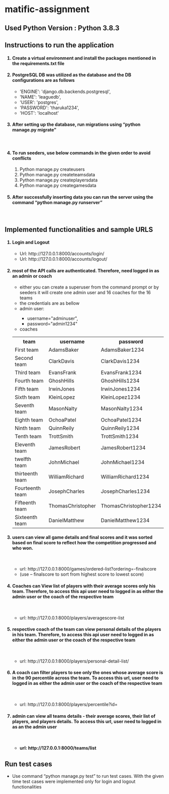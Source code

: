 <h1>matific-assignment</h1>
<h2>Used Python Version : Python 3.8.3</h2>
<h2>Instructions to run the application</h2>
<ol>
<h4><li>Create a virtual environment and install the packages mentioned in the requirements.txt file</li></h4>
<h4><li>PostgreSQL DB was utilized as the database and the DB configurations are as follows</li></h4>
  <ul>
            <li>'ENGINE': 'django.db.backends.postgresql',</li>
            <li>'NAME': 'leaguedb',</li>
            <li>'USER': 'postgres',</li>
            <li>'PASSWORD': 'tharuka1234',</li>
            <li>'HOST': 'localhost'</li>
  </ul>
<h4><li>After setting up the database, run migrations using  “python manage.py migrate”</li></h4><br/>
<h4><li>To run seeders, use below commands in the given order to avoid conflicts</li></h4>
  <ol>
          <li>Python manage.py createusers</li>
          <li>Python manage.py createteamsdata</li>
          <li>Python manage.py createplayersdata</li>
          <li>Python manage.py creategamesdata</li>
  </ol>
<h4><li>After successfully inserting data you can run the server using the command “python manage.py runserver”</li></h4><br/>
  </ol>


<h2>Implemented functionalities and sample URLS</h2>
<ol>
<h4><li>Login and Logout</li></h4>
<ul>
<li>Url: http://127.0.0.1:8000/accounts/login/</li>
<li>Url: http://127.0.0.1:8000/accounts/logout/</li>
</ul>
<h4><li>most of the API calls are authenticated. Therefore, need logged in as an admin or coach</li></h4>
<ul>
<li>either you can create a superuser from the command prompt or by seeders it will create one admin user and 16 coaches for the 16 teams</li>
<li>the credentials are as bellow
<li>admin user:</li>
  <ul>
<li>username="adminuser",</li>
<li>password="admin1234"</li>
  </ul>
<li>coaches</li>
  </ul>
  <table>
    <tr>
      <th>team</th> <th>username</th> <th>password</th>
    </tr>
     <tr>
    <td>First team</td> <td>AdamsBaker</td> <td>AdamsBaker1234</td>
    </tr>
     <tr>
    <td>Second team</td> <td>ClarkDavis</td> <td>ClarkDavis1234</td>
    </tr>
     <tr>
    <td>Third team</td> <td>EvansFrank</td> <td>EvansFrank1234</td>
    </tr>
     <tr>
    <td>Fourth team</td> <td>GhoshHills</td> <td>GhoshHills1234</td>
    </tr>
     <tr>
    <td>Fifth team</td> <td>IrwinJones</td> <td>IrwinJones1234</td>
    </tr>
     <tr>
    <td>Sixth team</td> <td>KleinLopez</td> <td>KleinLopez1234</td>
    </tr>
     <tr>
    <td>Seventh team</td> <td>MasonNalty</td> <td>MasonNalty1234</td>
    </tr>
     <tr>
    <td>Eighth team</td> <td>OchoaPatel</td> <td>OchoaPatel1234</td>
    </tr>
     <tr>
    <td>Ninth team</td> <td>QuinnReily</td> <td>QuinnReily1234</td>
    </tr>
     <tr>
    <td>Tenth team</td> <td>TrottSmith</td> <td>TrottSmith1234</td>
    </tr>
     <tr>
    <td>Eleventh team</td> <td>JamesRobert</td> <td>JamesRobert1234</td>
    </tr>
     <tr>
    <td>twelfth team</td> <td>JohnMichael</td> <td>JohnMichael1234</td>
    </tr>
     <tr>
    <td>thirteenth team</td> <td>WilliamRichard</td> <td>WilliamRichard1234</td>
    </tr>
     <tr>
    <td>Fourteenth team</td> <td>JosephCharles</td> <td>JosephCharles1234</td>
    </tr>
     <tr>
    <td>Fifteenth team</td> <td>ThomasChristopher</td> <td>ThomasChristopher1234</td>
    </tr>
     <tr>
    <td>Sixteenth team</td> <td>DanielMatthew</td> <td>DanielMatthew1234</td>
    </tr>
                  
  </table>
		

<h4><li>users can view all game details and final scores and it was sorted based on final score to reflect how the competition progressed and who won.</li></h4><br/>
  <ul>
<li>url: http://127.0.0.1:8000/games/ordered-list?ordering=-finalscore</li>
<li>(use – finalscore to sort from highest score to lowest score)</li>
  </ul>
                
 <h4><li>Coaches can View list of players with their average scores only his team. Therefore, to access this api user need to logged in as either the admin user or the                    coach of the respective team</li></h4><br/>
<ul>
<li>url: http://127.0.0.1:8000/players/averagescore-list</li>
</ul>
                
<h4><li>respective coach of the team can view personal details of the players in his team. Therefore, to access this api user need to logged in as either the admin user                or the coach of the respective team</li></h4><br/>
  <ul>
<li>url: http://127.0.0.1:8000/players/personal-detail-list/<team_id></li>
  </ul>
                
<h4><li>A coach can filter players to see only the ones whose average score is in the 90 percentile across the team. To access this url, user need to logged in as either                 the admin user or the coach of the respective team</li></h4><br/>
  <ul>
<li>url: http://127.0.0.1:8000/players/percentile?id=<teamid></li>
  </ul>
                
<h4><li>admin can view all teams details - their average scores, their list of players, and players details. To access this url, user need to logged in as an the admin                   user</li><h4><br/>
  <ul>
<li>url: http://127.0.0.1:8000/teams/list</li>
  </ul>
 </ol>
                
                
<h2>Run test cases</h2>
  <ul>
  <li>Use command “python manage.py test” to run test cases. With the given time test cases were implemented only for login and logout functionalities</li>
  </ul>
